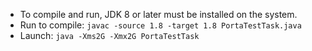 - To compile and run, JDK 8 or later must be installed on the system. 
- Run to compile: `javac -source 1.8 -target 1.8 PortaTestTask.java`
- Launch: `java -Xms2G -Xmx2G PortaTestTask`
